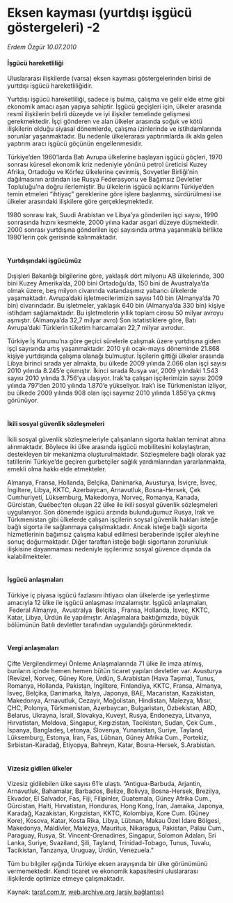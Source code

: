 # Eksen kayması (yurtdışı işgücü göstergeleri) -2

*Erdem Özgür 10.07.2010*

<div class="yazi"><h4>İşgücü hareketliliği</h4>
<p>Uluslararası ilişkilerde (varsa) eksen kayması göstergelerinden birisi de yurtdışı işgücü hareketliliğidir. </p>
<p>Yurtdışı işgücü hareketliliği, sadece iş bulma, çalışma ve gelir elde etme gibi ekonomik amacı aşan yapıya sahiptir. İşgücü geçişleri için, ülkeler arasında resmî ilişkilerin belirli düzeyde ve iyi ilişkiler temelinde gelişmesi gerekmektedir. İşçi gönderen ve alan ülkeler arasında soğuk ve kötü ilişkilerin olduğu siyasal dönemlerde, çalışma izinlerinde ve istihdamlarında sorunlar yaşanmaktadır. Bu nedenle ülkelerarası yaptırımlarda ilk akla gelen yaptırım aracı işgücü göçünün engellenmesidir. </p>
<p>Türkiye’den 1960’larda Batı Avrupa ülkelerine başlayan işgücü göçleri, 1970 sonrası küresel ekonomik kriz nedeniyle yönünü petrol üreticisi Kuzey Afrika, Ortadoğu ve Körfez ülkelerine çevirmiş, Sovyetler Birliği’nin dağılmasının ardından ise Rusya Federasyonu ve Bağımsız Devletler Topluluğu’na doğru ilerlemiştir. Bu ülkelerin işgücü açıklarını Türkiye’den temin etmeleri “ihtiyaç” gereklerine göre işlere başlanmış, sürdürülmesi ise ülkeler arasındaki ilişkilere göre gerçekleşmektedir.</p>
<p>1980 sonrası Irak, Suudi Arabistan ve Libya’ya gönderilen işçi sayısı, 1990 sonrasında hızını kesmekte, 2000 yılına kadar asgari düzeye düşmektedir. 2000 sonrası yurtdışına gönderilen işçi sayısında artma yaşanmakla birlikte 1980’lerin çok gerisinde kalınmaktadır.</p>
<h4><br/>Yurtdışındaki işgücümüz</h4>
<p>Dışişleri Bakanlığı bilgilerine göre, yaklaşık dört milyonu AB ülkelerinde, 300 bini Kuzey Amerika’da, 200 bini Ortadoğu’da, 150 bini de Avustralya’da olmak üzere, beş milyon civarında vatandaşımız yabancı ülkelerde yaşamaktadır. Avrupa’daki işletmecilerimizin sayısı 140 bin (Almanya’da 70 bin) civarındadır. Bu işletmeler, yaklaşık 640 bin (Almanya’da 330 bin) kişiye istihdam sağlamaktadır. Bu işletmelerin yıllık toplam cirosu 50 milyar avroyu aşmıştır. (Almanya’da 32,7 milyar avro) Son istatistiklere göre, Batı Avrupa’daki Türklerin tüketim harcamaları 22,7 milyar avrodur. </p>
<p>Türkiye İş Kurumu’na göre geçici sürelerle çalışmak üzere yurtdışına giden işçi sayısında artış yaşanmaktadır. 2010 yılı ocak-mayıs döneminde 21.868 kişiye yurtdışında çalışma olanağı bulmuştur. İşçilerin gittiği ülkeler arasında Libya birinci sırada yer almakta, bu ülkede 2009 yılında 2.066 olan işçi sayısı 2010 yılında 8.245’e çıkmıştır. İkinci sırada Rusya var, 2009 yılındaki 1.543 sayısı 2010 yılında 3.756’ya ulaşıyor. Irak’ta çalışan işçilerimizin sayısı 2009 yılında 797’den 2010 yılında 1.870’e yükseliyor. Irak’ı ise Türkmenistan izliyor, bu ülkede 2009 yılında 908 olan işçi sayımız 2010 yılında 1.856’ya çıkmış görünüyor.</p>
<h4><br/>İkili sosyal güvenlik sözleşmeleri </h4>
<p>İkili sosyal güvenlik sözleşmeleriyle çalışanların sigorta hakları teminat altına alınmaktadır. Böylece iki ülke arasında işgücü mobilitesini kolaylaştıran, destekleyen bir mekanizma oluşturulmaktadır. Sözleşmelere bağlı olarak yaz tatillerini Türkiye’de geçiren gurbetçiler sağlık yardımlarından yararlanmakta, emekli olma hakkı elde etmekteler. </p>
<p>Almanya, Fransa, Hollanda, Belçika, Danimarka, Avusturya, İsviçre, İsveç, İngiltere, Libya, KKTC, Azerbaycan, Arnavutluk, Bosna-Hersek, Çek Cumhuriyeti, Lüksemburg, Makedonya, Norveç, Romanya, Kanada, Gürcistan, Québec’ten oluşan 22 ülke ile ikili sosyal güvenlik sözleşmeleri uygulanıyor. Son dönemde işgücü arzında bulunduğumuz Rusya, Irak ve Türkmenistan gibi ülkelerde çalışan işçilerin soysal güvenlik hakları isteğe bağlı sigorta ile sağlanmaya çalışılmaktadır. Ancak isteğe bağlı sigorta hizmetlerinin bağımsız çalışma kabul edilmesi beraberinde işçiler aleyhine sonuç doğurmaktadır. Diğer taraftan isteğe bağlı sigortanın zorunluluk ilişkisine dayanmaması nedeniyle işçilerimiz sosyal güvence dışında da kalabilmekteler.</p>
<h4><br/>İşgücü anlaşmaları</h4>
<p>Türkiye iç piyasa işgücü fazlasını ihtiyacı olan ülkelerde işe yerleştirme amacıyla 12 ülke ile işgücü anlaşması imzalamıştır. İşgücü anlaşmaları,  Federal Almanya,  Avustralya  Belçika , Fransa, Hollanda, İsveç, KKTC, Katar, Libya, Ürdün ile yapılmıştır. Anlaşmalara baktığımızda, büyük bölümünün Batılı devletler tarafından uygulandığı görünmektedir.</p>
<h4><br/>Vergi anlaşmaları</h4>
<p>Çifte Vergilendirmeyi Önleme Anlaşmalarında 71 ülke ile imza atılmış, bunların içinde hemen hemen bütün ticaret yapılan devletler var. Avusturya (Revize), Norveç, Güney Kore, Ürdün, S.Arabistan (Hava Taşıma), Tunus, Romanya, Hollanda, Pakistan, İngiltere, Finlandiya, KKTC, Fransa, Almanya, İsveç, Belçika, Danimarka, İtalya, Japonya, BAE, Macaristan, Kazakistan, Makedonya, Arnavutluk, Cezayir, Moğolistan, Hindistan, Malezya, Mısır, ÇHC, Polonya, Türkmenistan, Azerbaycan, Bulgaristan, Özbekistan, ABD, Belarus, Ukrayna, İsrail, Slovakya, Kuveyt, Rusya, Endonezya, Litvanya, Hırvatistan, Moldova, Singapur, Kırgızistan, Tacikistan, Sudan, Çek Cum., İspanya, Bangladeş, Letonya, Slovenya, Yunanistan, Suriye, Tayland, Lüksemburg, Estonya, İran, Fas, Lübnan, Güney Afrika Cum., Portekiz, Sırbistan-Karadağ, Etiyopya, Bahreyn, Katar, Bosna-Hersek, S.Arabistan.</p>
<h4><br/>Vizesiz gidilen ülkeler</h4>
<p>Vizesiz gidilebilen ülke sayısı 61’e ulaştı. “Antigua-Barbuda, Arjantin, Arnavutluk, Bahamalar, Barbados, Belize, Bolivya, Bosna-Hersek, Brezilya, Ekvador, El Salvador, Fas, Fiji, Filipinler, Guatemala, Güney Afrika Cum., Gürcistan, Haiti, Hırvatistan, Honduras, Hong Kong, İran, Jamaika, Japonya, Karadağ, Kazakistan, Kırgızistan, KKTC, Kolombiya, Kore Cum. (Güney Kore), Kosova, Katar, Kosta Rika, Libya, Lübnan, Makau Özel İdare Bölgesi, Makedonya, Maldivler, Malezya, Mauritus, Nikaragua, Pakistan, Palau Cum., Paraguay, Rusya, St. Vincent-Grenadines, Singapur, Solomon Adaları, Sri Lanka, Suriye, Svaziland, Şili, Tayland, Trinidad-Tobago, Tunus, Tuvalu, Tacikistan, Tanzanya, Uruguay, Ürdün, Venezuela.” </p>
<p>Tüm bu bilgiler ışığında Türkiye eksen arayışında bir ülke görünümünü vermemektedir. Kendi ticaret ve ekonomik kapasitesini uluslararası ilişkilerde optimize etmeye çalışmaktadır.</p></div>

Kaynak: [taraf.com.tr](http://www.taraf.com.tr:80/erdem-ozgur/makale-eksen-kaymasi-yurtdisi-isgucu-gostergeleri-2.htm), [web.archive.org (arşiv bağlantısı)](http://web.archive.org/web/20100712180511/http://www.taraf.com.tr:80/erdem-ozgur/makale-eksen-kaymasi-yurtdisi-isgucu-gostergeleri-2.htm)
